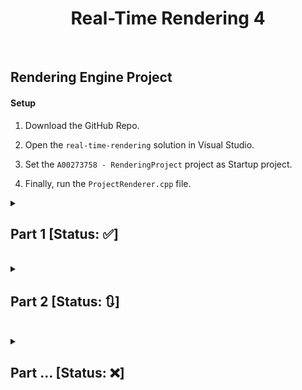 
<h1  align=center>Real-Time Rendering 4</h1>

  

<br/>

  

<h2>Rendering Engine Project</h2>

  

<h4>Setup</h4>

1. Download the GitHub Repo.

2. Open the `real-time-rendering` solution in Visual Studio.

3. Set the `A00273758 - RenderingProject` project as Startup project.

4. Finally, run the `ProjectRenderer.cpp` file.

<details>

<summary>  <h2>Part 1 [Status: ✅]</h2>  </summary>

<blockquote>

<details>

<summary><h4>Goal</h4></summary>

  

#### The goal of this part of the project was to refactor the code in such ways so that we can encapsulate the data and its functionality, <br/>  <br/>i.e. Break down the functionality of a GameObject and a Shader into different classes.

</details>

<details>

<summary><h4>UML Diagram</h4></summary>

  

<br/>

As we can see in the UML diagram below, there is a relationship that exists between a GameObject and a ShaderTechnique. This relationship can be described as <i>has-a</i> relationship between the two classes. In basic terms, this means that a single game object **has a** shader attached to it.

<br/>

![UML Diagram: Showing Relationship between GameObject class & ShaderTechnique class](https://user-images.githubusercontent.com/34424878/218233715-c4c1ceb1-90b4-4640-a164-d878f9ceac1d.png)

</details>

<details>

<summary><h4>Code Implementation</h4></summary>

  

#### Inhertiance Showcase

```cpp

// This class (GameObject) inherits members and functions of ShaderTechnique class as private members and functions

class  GameObject : private  ShaderTechnique

```

#### GameObject Class (.h file)

```cpp

/// A Gameobject class which creates the vertex buffer and renders the gameobject.

/// This class inherits membersand functions of ShaderTechnique class as private membersand functions

class  GameObject : private  ShaderTechnique

{

public:

GLuint vbo; // vertex buffer object

GLuint numOfVertices; // max number of vertices

  

ShaderTechnique* shader; // pointer to the attached shader

  

// default constructor

GameObject();

  

// Creates a buffer based on the array of vertices passed into the function

void  createVertexBuffer(vec3  vertices[], int  numverts);

  

// renders the gameobject onto the screen

void  render();

};

```

#### ShaderTechnique Class (.h file)

```cpp

/// A class that can load, compile and link a vertex and fragment shader onto gameobject(s)

class  ShaderTechnique

{

public:

// default constructor

ShaderTechnique();

  

// reads (shader) file and returns the content of file as a string

string  readFile(string  fileName);

  

// creates a type of shader object (Vertex & Fragment) and then compiles and attaches the shader object to the program object

void  addShader(GLuint  shaderProgram, const  char*  pShaderText, GLenum  shaderType);

  

// links and validates the shader program and sets it into pipeline

void  buildShader(string  vertexShaderPath, string  fragmentShaderPath);

};

```

</details>

<details>

<summary><h4>Results</h4></summary>

  

### Before

| <p><img  src="https://user-images.githubusercontent.com/34424878/218224866-a321e4ff-0c1e-4f6a-8bab-207495e6703e.png"  width=300  height=200/></p> |

|---|

| - In this the scene, one shader is applied to every object that is being rendered. <br><br>- No classes, everything is in one (.cpp) file. <br><br>- The path of the shader files are hard coded, so cannot be changed for different objects. |

  

### After

| <p><img  src="https://user-images.githubusercontent.com/34424878/218225202-c0adc299-055d-452e-a1d0-7b9c538325e7.png"  width=300  height=200/></p> |

|---|

| - Multiple objects are being rendered with each of them having their own shader. <br><br>- In this part of project, the different functionalities are divided into their own separate classes ( [GameObject](https://github.com/MehadND/real-time-rendering-4/blob/0cfb8ef77be6ad0702a423c0a3d99f58f9a4429c/gt41samples%20(1)/gt41samples/renderingproject/GameObject.h) & [Shader](https://github.com/MehadND/real-time-rendering-4/blob/0cfb8ef77be6ad0702a423c0a3d99f58f9a4429c/gt41samples%20(1)/gt41samples/renderingproject/ShaderTechnique.h) ) <br><br>- `buildShader(vertexShaderPath, fragmentShaderPath)` function has 2 paramters for allwong users to enter file paths of the (vertex & fragment) shaders to be used for an object. |

</details>

</blockquote>

</details>

<br/>

  

<details>

<summary>  <h2>Part 2 [Status: 🔃]</h2>  </summary>

<blockquote>

<details>

<summary><h4>Goal</h4></summary>

  

The goal of the part 2 of the project is to refactor this code so that you:

- Update your GameObject or Renderable to also encapsulate the scale,

position and rotation of a collection of vertices (3D object).

- Create a Camera object which encapsulates the functionality of the camera.

- Update your GameObject so that you can create the vertex buffer object from

the triangles specified in an OBJ file.

- Create a basic interactive scene demonstrating all features of your project.

* For example navigating around a simple scene of objects loaded from

obj files.

</details>

<details>

<summary><h4>UML Diagram</h4></summary>

  

Diagram

</details>

<details>

<summary><h4>Code Implementation</h4></summary>

  

```cpp
// sets transformation
finalTrans = scaler * translator;
```

rendering
```cpp
static void renderSceneCallBack()
{
	glClear(GL_COLOR_BUFFER_BIT);

	objA.render();
	objB.render();

	// only doing translation when required (i.e. when user presses t)
	if (isTranslate)
	{
		printf("\nDoing Translation...");
		if (translateValue <= 0.8f)
		{
			translateValue += 0.009f;
		}

		objA.setTranslate(translateValue, 0, 0);
		objB.setTranslate(0, translateValue, 0);
	}

	// only doing scaling when required (i.e. when user presses s)
	if (isScale)
	{
		printf("\nDoing Scaling...");
		scaleValue += 0.01f;
		objA.setScale(scaleValue, scaleValue, 0);
		objB.setScale(0, scaleValue*4, 0);
	}

	glutSwapBuffers();
}
```
creating gameobjects
```cpp
// Create GameObjects and its vertex buffer as well as sets the shader for the gameObject
static void createGameObjects()
{
	const int numVerts = 3;	// use this once or duplicate for each vbo
	
	Properties objA_Data[numVerts] = {
		{vec3(-0.5f, -0.5f, 0.0f), vec4(1.0f, 0.0f, 0.0f, 1.0f)},
		{vec3(0.5f, -0.5f, 0.0f),  vec4(0.0f, 1.0f, 0.0f, 1.0f)},
		{vec3(0.0f, 0.5f, 0.0f),  vec4(0.0f, 0.0f, 1.0f, 1.0f)}
	};

	Properties objB_Data[numVerts] = {
		{vec3(-0.5f, -0.5f, 0.0f), vec4(0.5f, 1.0f, 0.0f, 1.0f)},
		{vec3(0.5f, -0.5f, 0.0f),  vec4(0.0f, 1.0f, 0.0f, 1.0f)},
		{vec3(0.0f, 0.5f, 0.0f),  vec4(0.8f, 0.0f, 1.0f, 1.0f)}
	};

	objA.setPrimitiveMode(GL_TRIANGLES);
	objA.createVertexBuffer(objA_Data, numVerts);
	objA.setShader(&shaderA);

	objB.setPrimitiveMode(GL_TRIANGLES);
	objB.createVertexBuffer(objB_Data, numVerts);
	objB.setShader(&shaderA);
}
```

</details>

<details>

<summary><h4>Results</h4></summary>

### Before

| <p><img  src="https://user-images.githubusercontent.com/34424878/218225202-c0adc299-055d-452e-a1d0-7b9c538325e7.png"  width=300  height=200/></p> |

|---|

| - In this the scene, one shader is applied to every object that is being rendered. <br><br>- No classes, everything is in one (.cpp) file. <br><br>- The path of the shader files are hard coded, so cannot be changed for different objects. |

  

### After

| <p><video src="https://user-images.githubusercontent.com/34424878/218225202-c0adc299-055d-452e-a1d0-7b9c538325e7.png"  width=300  height=200></video></p> |

|---|

| - Multiple objects are being rendered with each of them having their own shader. <br><br>- In this part of project, the different functionalities are divided into their own separate classes ( [GameObject](https://github.com/MehadND/real-time-rendering-4/blob/0cfb8ef77be6ad0702a423c0a3d99f58f9a4429c/gt41samples%20(1)/gt41samples/renderingproject/GameObject.h) & [Shader](https://github.com/MehadND/real-time-rendering-4/blob/0cfb8ef77be6ad0702a423c0a3d99f58f9a4429c/gt41samples%20(1)/gt41samples/renderingproject/ShaderTechnique.h) ) <br><br>- `buildShader(vertexShaderPath, fragmentShaderPath)` function has 2 paramters for allwong users to enter file paths of the (vertex & fragment) shaders to be used for an object. |

</details>

</blockquote>

</details>

<br/>

  
  

<details>

<summary>  <h2>Part ... [Status: ❌]</h2>  </summary>

<blockquote>

<details>

<summary><h4>Goal</h4></summary>

  

Goal

</details>

<details>

<summary><h4>UML Diagram</h4></summary>

  

Diagram

</details>

<details>

<summary><h4>Code Implementation</h4></summary>

  

Code

</details>

<details>

<summary><h4>Results</h4></summary>

  

Results

</details>

</blockquote>

</details>

<br/>